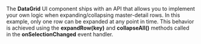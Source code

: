 The **DataGrid** UI component ships with an&nbsp;API that allows you to&nbsp;implement your own logic when expanding/collapsing master-detail rows. In&nbsp;this example, only one row can be&nbsp;expanded at&nbsp;any point in&nbsp;time. This behavior is&nbsp;achieved using the **expandRow(key)** and **collapseAll()** methods called in&nbsp;the **onSelectionChanged** event handler.